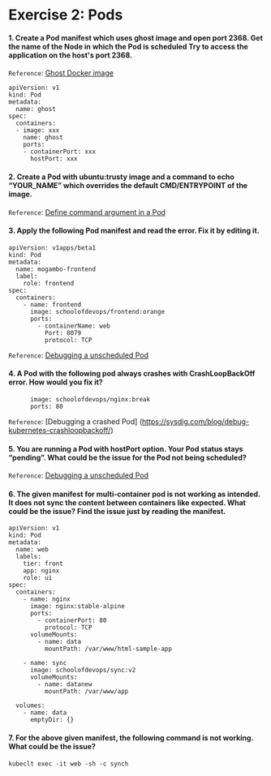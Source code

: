 # Exercise 2: Pods

#### 1. Create a Pod manifest which uses ghost image and open port 2368. Get the name of the Node in which the Pod is scheduled Try to access the application on the host's port 2368.
`Reference`: [Ghost Docker image](https://hub.docker.com/_/ghost/)
```
apiVersion: v1
kind: Pod
metadata:
  name: ghost
spec:
  containers:
  - image: xxx
    name: ghost
    ports:
    - containerPort: xxx
      hostPort: xxx
```

#### 2. Create a Pod with ubuntu:trusty image and a command to echo “YOUR_NAME” which overrides the default CMD/ENTRYPOINT of the image.
`Reference`: [Define command argument in a Pod](https://kubernetes.io/docs/tasks/inject-data-application/define-command-argument-container/)

#### 3. Apply the following Pod manifest and read the error. Fix it by editing it.
```
apiVersion: v1apps/beta1
kind: Pod
metadata:
  name: mogambo-frontend
  label:
    role: frontend
spec:
  containers:
    - name: frontend
      image: schoolofdevops/frontend:orange
      ports:
        - containerName: web
          Port: 8079
          protocol: TCP
```
`Reference`: [Debugging a unscheduled Pod](https://stackoverflow.com/questions/37302776/kubectl-get-pods-kubectl-get-pods-status-imagepullbackoff)

#### 4. A Pod with the following pod always crashes with CrashLoopBackOff error. How would you fix it?

```
      image: schoolofdevops/nginx:break
      ports: 80
```
`Reference`: [Debugging a crashed Pod] (https://sysdig.com/blog/debug-kubernetes-crashloopbackoff/)

#### 5. You are running a Pod with hostPort option. Your Pod status stays “pending”. What could be the issue for the Pod not being scheduled?
`Reference`: [Debugging a unscheduled Pod](https://kubernetes.io/docs/tasks/debug-application-cluster/debug-application/#my-pod-stays-waiting)

#### 6. The given manifest for multi-container pod is not working as intended. It does not sync the content between containers like expected. What could be the issue? Find the issue just by reading the manifest.

```
apiVersion: v1
kind: Pod
metadata:
  name: web
  labels:
    tier: front
    app: nginx
    role: ui
spec:
  containers:
    - name: nginx
      image: nginx:stable-alpine
      ports:
        - containerPort: 80
          protocol: TCP
      volumeMounts:
        - name: data
          mountPath: /var/www/html-sample-app

    - name: sync
      image: schoolofdevops/sync:v2
      volumeMounts:
        - name: datanew
          mountPath: /var/www/app

  volumes:
    - name: data
      emptyDir: {}
```

#### 7. For the above given manifest, the following command is not working. What could be the issue?
```
kubeclt exec -it web -sh -c synch
```
